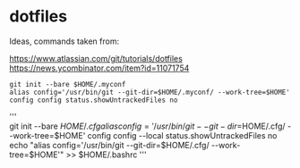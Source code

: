 # dotfiles

Ideas, commands taken from:

https://www.atlassian.com/git/tutorials/dotfiles
https://news.ycombinator.com/item?id=11071754


    git init --bare $HOME/.myconf
    alias config='/usr/bin/git --git-dir=$HOME/.myconf/ --work-tree=$HOME'
    config config status.showUntrackedFiles no
    
'''    
git init --bare $HOME/.cfg
alias config='/usr/bin/git --git-dir=$HOME/.cfg/ --work-tree=$HOME'
config config --local status.showUntrackedFiles no
echo "alias config='/usr/bin/git --git-dir=$HOME/.cfg/ --work-tree=$HOME'" >> $HOME/.bashrc
'''
